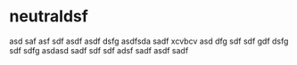 # neutraldsf
asd
saf
asf
sdf
asdf
asdf
dsfg
asdfsda
sadf
xcvbcv
asd
dfg
sdf
sdf
gdf
dsfg
sdf
sdfg
asdasd
sadf
sdf
sdf
adsf
sadf
asdf
sadf
